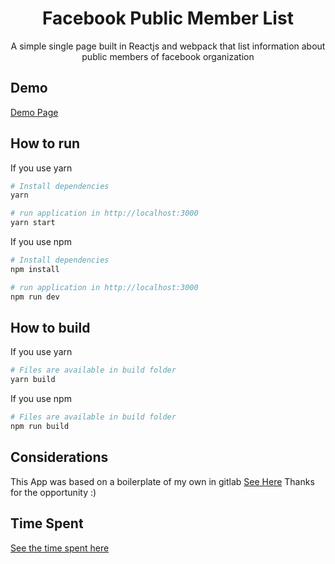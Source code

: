 
<h1 align="center">Facebook Public Member List</h1>

<p align="center">A simple single page built in Reactjs and webpack that list information about public members of facebook organization </p>

## Demo

<a href="https://facebook-members-b4bac2.netlify.app/" target="_blank">Demo Page</a>

## How to run

If you use yarn

``` bash
# Install dependencies
yarn

# run application in http://localhost:3000
yarn start
```

If you use npm

``` bash
# Install dependencies
npm install

# run application in http://localhost:3000
npm run dev
```

## How to build

If you use yarn

``` bash
# Files are available in build folder
yarn build
```

If you use npm

``` bash
# Files are available in build folder
npm run build
```

## Considerations
This App was based on a boilerplate of my own in gitlab <a href="https://gitlab.com/vitoramorim/react-boilerplate">See Here</a>
Thanks for the opportunity :)


## Time Spent
<a href="https://wakatime.com/@f9ae6747-7724-4aaf-864a-3099c946711f/projects/moqufzwywk?start=2020-05-16&end=2020-05-16">
    See the time spent here
</a>